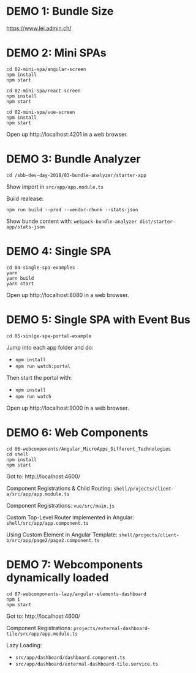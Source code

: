# DEMO 1: Bundle Size

https://www.lei.admin.ch/



# DEMO 2: Mini SPAs

	cd 02-mini-spa/angular-screen
	npm install
	npm start

	cd 02-mini-spa/react-screen
	npm install
	npm start

	cd 02-mini-spa/vue-screen
	npm install
	npm start
	
Open up http://localhost:4201 in a web browser.	
	

# DEMO 3: Bundle Analyzer

	cd /sbb-dev-day-2018/03-bundle-analyzer/starter-app  
	
Show import in `src/app/app.module.ts`

Build realease:

	npm run build --prod --vendor-chunk --stats-json

Show bunde content with: `webpack-bundle-analyzer dist/starter-app/stats-json`


# DEMO 4: Single SPA

	cd 04-single-spa-examples
	yarn 
	yarn build
	yarn start
	
Open up http://localhost:8080 in a web browser.
	

# DEMO 5: Single SPA with Event Bus

	cd 05-sinlge-spa-portal-example
	
Jump into each app folder and do:
   - `npm install`
  - `npm run watch:portal`

Then start the portal with:
   - `npm install`
   - `npm run watch`

Open up http://localhost:9000 in a web browser.


	
# DEMO 6: Web Components	
	cd 06-webcomponents/Angular_MicroApps_Different_Technologies
	cd shell
	npm install
	npm start
	
Got to: http://localhost:4600/	
	

Component Registrations & Child Routing: `shell/projects/client-a/src/app/app.module.ts`
	
Component Registrations: `vue/src/main.js`

Custom Top-Level Router implemented in Angular: `shell/src/app/app.component.ts`

Using Custom Element in Angular Template: `shell/projects/client-b/src/app/page2/page2.component.ts`



# DEMO 7: Webcomponents	 dynamically loaded

	cd 07-webcomponents-lazy/angular-elements-dashboard
	npm i
	npm start
	
Got to: http://localhost:4600/	

Component Registrations: `projects/external-dashboard-tile/src/app/app.module.ts`

Lazy Loading:

- `src/app/dashboard/dashboard.component.ts`
- `src/app/dashboard/external-dashboard-tile.service.ts`

	